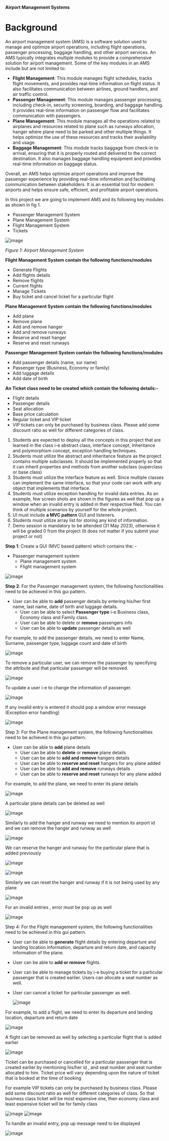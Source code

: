 **Airport Management Systems**

# Background

An airport management system (AMS) is a software solution used to manage and optimize airport operations, including flight operations, passenger processing, baggage handling, and other airport services. An AMS typically integrates multiple modules to provide a comprehensive solution for airport management. Some of the key modules in an AMS include but are not limited to:

-   **Flight Management**: This module manages flight schedules, tracks flight movements, and provides real-time information on flight status. It also facilitates communication between airlines, ground handlers, and air traffic control.
-   **Passenger Management**: This module manages passenger processing, including check-in, security screening, boarding, and baggage handling. It provides real-time information on passenger flow and facilitates communication with passengers.
-   **Plane Management**: This module manages all the operations related to airplanes and resources related to plane such as runways allocation, hanger where plane need to be parked and other multiple things. It helps optimize the use of these resources and tracks their availability and usage.
-   **Baggage Management**: This module tracks baggage from check-in to arrival, ensuring that it is properly routed and delivered to the correct destination. It also manages baggage handling equipment and provides real-time information on baggage status.

Overall, an AMS helps optimize airport operations and improve the passenger experience by providing real-time information and facilitating communication between stakeholders. It is an essential tool for modern airports and helps ensure safe, efficient, and profitable airport operations.

In this project we are going to implement AMS and its following key modules as shown in fig 1.

-   Passenger Management System
-   Plane Management System
-   Flight Management System
-   Tickets

![image](https://github.com/OmerEmreBozkurt/Airport-Management-System/assets/94068773/1852e6e8-100c-4ada-a11c-4b8ee8a33659)


*Figure 1: Airport Management System*

**Flight Management System contain the following functions/modules**

-   Generate Flights
-   Add flights details
-   Remove flights
-   Current flights
-   Manage Tickets
-   Buy ticket and cancel ticket for a particular flight

**Plane Management System contain the following functions/modules**

-   Add plane
-   Remove plane
-   Add and remove hanger
-   Add and remove runways
-   Reserve and reset hanger
-   Reserve and reset runways

**Passenger Management System contain the following functions/modules**

-   Add passenger details (name, sur name)
-   Passenger type (Business, Economy or family)
-   Add luggage details
-   Add date of birth

**An Ticket class need to be created which contain the following details:-**

-   Flight details
-   Passenger details
-   Seat allocation
-   Base price calculation
-   Regular ticket and VIP ticket
-   VIP tickets can only be purchased by business class. Please add some discount ratio as well for different categories of class.
1.  Students are expected to deploy all the concepts in this project that are learned in the class i-e abstract class, interface concept, inheritance and polymorphism concept, exception handling techniques.
2.  Students must utilize the abstract and inheritance feature as the project contains multiple subclasses. It should be implemented properly so that it can inherit properties and methods from another subclass (superclass or base class)
3.  Students must utilize the interface feature as well. Since multiple classes can implement the same interface, so that your code can work with any object that implements that interface.
4.  Students must utilize exception handling for invalid data entries. As an example, few screen shots are shown in the figures as well that pop up a window when an invalid entry is added in their respective filed. You can think of multiple scenarios by yourself for the whole project.
5.  UI must include **a MVC pattern** GUI and listeners.
6.  Students must utilize array list for storing any kind of information.
7.  Demo session is mandatory to be attended (31 May 2023), otherwise it will be graded 0 from the project (It does not matter if you submit your project or not)

**Step 1**: Create a GUI (MVC based pattern) which contains the: -

-   Passenger management system
    -   Plane management system
    -   Flight management system

![image](https://github.com/OmerEmreBozkurt/Airport-Management-System/assets/94068773/d46f8db2-5289-4979-ab9f-a0f3914d256a)

**Step 2**: For the Passenger management system, the following functionalities need to be achieved in this gui pattern.

-   User can be able to **add** passenger details by entering his/her first name, last name, date of birth and luggage details.
    -   User can be able to select **Passenger type** i-e Business class, Economy class and Family class.
    -   User can be able to delete or **remove** passengers info
    -   User can be able to **update** passenger details as well

For example, to add the passenger details, we need to enter Name, Surname, passenger type, luggage count and date of birth

![image](https://github.com/OmerEmreBozkurt/Airport-Management-System/assets/94068773/8c3a2bb4-3ab2-4f00-814b-372c4e2e2ff7)

To remove a particular user, we can remove the passenger by specifying the attribute and that particular passenger will be removed.

![image](https://github.com/OmerEmreBozkurt/Airport-Management-System/assets/94068773/3c0b7bb7-7a04-415c-a702-25945aeb1346)

To update a user i-e to change the information of passenger.

![image](https://github.com/OmerEmreBozkurt/Airport-Management-System/assets/94068773/3d387fea-6529-46ca-8041-521d559c715d)

If any invalid entry is entered it should pop a window error message (Exception error handling)

![image](https://github.com/OmerEmreBozkurt/Airport-Management-System/assets/94068773/18792711-4d7f-480c-a23e-b3d280613462)

Step 3: For the Plane management system, the following functionalities need to be achieved in this gui pattern.

-   User can be able to **add** plane details
    -   User can be able to **delete** or **remove** plane details
    -   User can be able to **add and remove** hangers details
    -   User can be able to **reserve and reset** hangers for any plane added
    -   User can be able to **add and remove** runways details
    -   User can be able to **reserve and reset** runways for any plane added

For example, to add the plane, we need to enter its plane details

![image](https://github.com/OmerEmreBozkurt/Airport-Management-System/assets/94068773/9c21b212-f1d3-4c82-9631-30620f495f12)

A particular plane details can be deleted as well

![image](https://github.com/OmerEmreBozkurt/Airport-Management-System/assets/94068773/dc841db4-ad8b-4781-bade-6a8b9a89c679)

Similarly to add the hanger and runway we need to mention its airport id and we can remove the hanger and runway as well

![image](https://github.com/OmerEmreBozkurt/Airport-Management-System/assets/94068773/90b2f34c-2c0e-40dd-ae42-815fd3ed1978)

We can reserve the hanger and runway for the particular plane that is added previously

![image](https://github.com/OmerEmreBozkurt/Airport-Management-System/assets/94068773/12c5fad9-2091-48a1-abed-ccc20c617a16)

![image](https://github.com/OmerEmreBozkurt/Airport-Management-System/assets/94068773/98e159dc-a272-4e72-b54c-0bbd52d3b666)

Similarly we can reset the hanger and runway if it is not being used by any plane

![image](https://github.com/OmerEmreBozkurt/Airport-Management-System/assets/94068773/aebd5b48-5814-4adf-bbc5-353f4a2472c7)

For an invalid entries , error must be pop up as well

![image](https://github.com/OmerEmreBozkurt/Airport-Management-System/assets/94068773/43380f6a-ee17-487f-b0bb-875a755e6f0e)

Step 4: For the Flight management system, the following functionalities need to be achieved in this gui pattern.

-   User can be able to **generate** flight details by entering departure and landing location information, departure and return date, and capacity information of the plane.
-   User can be able to **add or remove** flights.
-   User can be able to manage tickets by i-e buying a ticket for a particular passenger that is created earlier. Users can allocate a seat number as well.
-   User can cancel a ticket for particular passenger as well.

    ![image](https://github.com/OmerEmreBozkurt/Airport-Management-System/assets/94068773/8fda232b-3452-447d-9eb2-12ac3fe2b52e)


For example, to add a flight, we need to enter its departure and landing location, departure and return date

![image](https://github.com/OmerEmreBozkurt/Airport-Management-System/assets/94068773/d2608c47-b972-4515-8caa-7e865328f725)

A flight can be removed as well by selecting a particular flight that is added earlier

![image](https://github.com/OmerEmreBozkurt/Airport-Management-System/assets/94068773/75ea83ad-8cc0-4c64-8f78-4691efd73b4a)

Ticket can be purchased or cancelled for a particular passenger that is created earlier by mentioning his/her id , and seat number and seat number allocated to him. Ticket price will vary depending upon the nature of ticket that is booked at the time of booking

For example VIP tickets can only be purchased by business class. Please add some discount ratio as well for different categories of class. So that business class ticket will be most expensive one, then economy class and least expensive ticket will be for family class

![image](https://github.com/OmerEmreBozkurt/Airport-Management-System/assets/94068773/1d8ca319-50ad-40b9-9ceb-df4ae240d8ad)
![image](https://github.com/OmerEmreBozkurt/Airport-Management-System/assets/94068773/d4f4c1e9-a7eb-478a-933d-9ad4de415e06)


To handle an invalid entry, pop up message need to be displayed

![image](https://github.com/OmerEmreBozkurt/Airport-Management-System/assets/94068773/fe49d3df-a571-4756-b1d1-48cb251d83a3)

